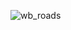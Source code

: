 ![wb_roads](https://github.com/somdeepkundu/geoKosh/assets/62704009/41cf95b6-21a0-48a9-bf6c-79d6e36984b8)

